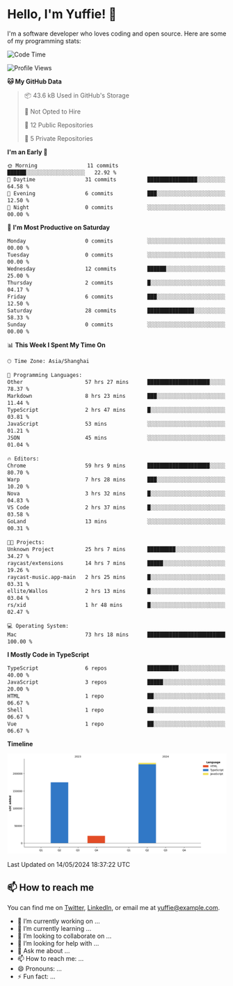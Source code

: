 
# Hello, I'm Yuffie! 👋

I'm a software developer who loves coding and open source. Here are some of my programming stats:

<!--START_SECTION:waka-->
![Code Time](http://img.shields.io/badge/Code%20Time-283%20hrs%2015%20mins-blue)

![Profile Views](http://img.shields.io/badge/Profile%20Views-1-blue)

**🐱 My GitHub Data** 

> 📦 43.6 kB Used in GitHub's Storage 
 > 
> 🚫 Not Opted to Hire
 > 
> 📜 12 Public Repositories 
 > 
> 🔑 5 Private Repositories 
 > 
**I'm an Early 🐤** 

```text
🌞 Morning                11 commits          ██████░░░░░░░░░░░░░░░░░░░   22.92 % 
🌆 Daytime                31 commits          ████████████████░░░░░░░░░   64.58 % 
🌃 Evening                6 commits           ███░░░░░░░░░░░░░░░░░░░░░░   12.50 % 
🌙 Night                  0 commits           ░░░░░░░░░░░░░░░░░░░░░░░░░   00.00 % 
```
📅 **I'm Most Productive on Saturday** 

```text
Monday                   0 commits           ░░░░░░░░░░░░░░░░░░░░░░░░░   00.00 % 
Tuesday                  0 commits           ░░░░░░░░░░░░░░░░░░░░░░░░░   00.00 % 
Wednesday                12 commits          ██████░░░░░░░░░░░░░░░░░░░   25.00 % 
Thursday                 2 commits           █░░░░░░░░░░░░░░░░░░░░░░░░   04.17 % 
Friday                   6 commits           ███░░░░░░░░░░░░░░░░░░░░░░   12.50 % 
Saturday                 28 commits          ███████████████░░░░░░░░░░   58.33 % 
Sunday                   0 commits           ░░░░░░░░░░░░░░░░░░░░░░░░░   00.00 % 
```


📊 **This Week I Spent My Time On** 

```text
🕑︎ Time Zone: Asia/Shanghai

💬 Programming Languages: 
Other                    57 hrs 27 mins      ████████████████████░░░░░   78.37 % 
Markdown                 8 hrs 23 mins       ███░░░░░░░░░░░░░░░░░░░░░░   11.44 % 
TypeScript               2 hrs 47 mins       █░░░░░░░░░░░░░░░░░░░░░░░░   03.81 % 
JavaScript               53 mins             ░░░░░░░░░░░░░░░░░░░░░░░░░   01.21 % 
JSON                     45 mins             ░░░░░░░░░░░░░░░░░░░░░░░░░   01.04 % 

🔥 Editors: 
Chrome                   59 hrs 9 mins       ████████████████████░░░░░   80.70 % 
Warp                     7 hrs 28 mins       ███░░░░░░░░░░░░░░░░░░░░░░   10.20 % 
Nova                     3 hrs 32 mins       █░░░░░░░░░░░░░░░░░░░░░░░░   04.83 % 
VS Code                  2 hrs 37 mins       █░░░░░░░░░░░░░░░░░░░░░░░░   03.58 % 
GoLand                   13 mins             ░░░░░░░░░░░░░░░░░░░░░░░░░   00.31 % 

🐱‍💻 Projects: 
Unknown Project          25 hrs 7 mins       █████████░░░░░░░░░░░░░░░░   34.27 % 
raycast/extensions       14 hrs 7 mins       █████░░░░░░░░░░░░░░░░░░░░   19.26 % 
raycast-music.app-main   2 hrs 25 mins       █░░░░░░░░░░░░░░░░░░░░░░░░   03.31 % 
ellite/Wallos            2 hrs 13 mins       █░░░░░░░░░░░░░░░░░░░░░░░░   03.04 % 
rs/xid                   1 hr 48 mins        █░░░░░░░░░░░░░░░░░░░░░░░░   02.47 % 

💻 Operating System: 
Mac                      73 hrs 18 mins      █████████████████████████   100.00 % 
```

**I Mostly Code in TypeScript** 

```text
TypeScript               6 repos             ██████████░░░░░░░░░░░░░░░   40.00 % 
JavaScript               3 repos             █████░░░░░░░░░░░░░░░░░░░░   20.00 % 
HTML                     1 repo              ██░░░░░░░░░░░░░░░░░░░░░░░   06.67 % 
Shell                    1 repo              ██░░░░░░░░░░░░░░░░░░░░░░░   06.67 % 
Vue                      1 repo              ██░░░░░░░░░░░░░░░░░░░░░░░   06.67 % 
```



**Timeline**

![Lines of Code chart](https://raw.githubusercontent.com/macoswk/macoswk/main/assets/bar_graph.png)


 Last Updated on 14/05/2024 18:37:22 UTC
<!--END_SECTION:waka-->

## 📫 How to reach me

You can find me on [Twitter](https://twitter.com/Yuffie), [LinkedIn](https://www.linkedin.com/in/Yuffie/), or email me at yuffie@example.com.

- 🔭 I’m currently working on ...
- 🌱 I’m currently learning ...
- 👯 I’m looking to collaborate on ...
- 🤔 I’m looking for help with ...
- 💬 Ask me about ...
- 📫 How to reach me: ...
- 😄 Pronouns: ...
- ⚡ Fun fact: ...
